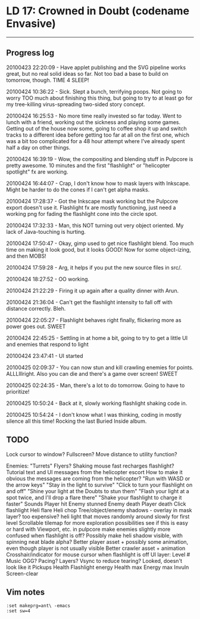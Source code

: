 # LD 17: Crowned in Doubt (codename Envasive)
-------------

## Progress log

20100423 22:20:09 - Have applet publishing and the SVG pipeline works great, but no real solid ideas so far. Not too bad a base to build on tomorrow, though. TIME 4 SLEEP!

20100424 10:36:22 - Sick. Slept a bunch, terrifying poops. Not going to worry TOO much about finishing this thing, but going to try to at least go for my tree-killing virus-spreading two-sided story concept.

20100424 16:25:53 - No more time really invested so far today. Went to lunch with a friend, working out the sickness and playing some games. Getting out of the house now some, going to coffee shop it up and switch tracks to a different idea before getting too far at all on the first one, which was a bit too complicated for a 48 hour attempt where I've already spent half a day on other things.

20100424 16:39:19 - Wow, the compositing and blending stuff in Pulpcore is pretty awesome. 10 minutes and the first "flashlight" or "helicopter spotlight" fx are working.

20100424 16:44:07 - Crap, I don't know how to mask layers with Inkscape. Might be harder to do the cones if I can't get alpha masks.

20100424 17:28:37 - Got the Inkscape mask working but the Pulpcore export doesn't use it. Flashlight fx are mostly functioning, just need a working png for fading the flashlight cone into the circle spot.

20100424 17:32:33 - Man, this NOT turning out very object oriented. My lack of Java-touching is hurting.

20100424 17:50:47 - Okay, gimp used to get nice flashlight blend. Too much time on making it look good, but it looks GOOD! Now for some object-izing, and then MOBS!

20100424 17:59:28 - Arg, it helps if you put the new source files in src/.

20100424 18:27:52 - OO working.

20100424 21:22:29 - Firing it up again after a quality dinner with Arun.

20100424 21:36:04 - Can't get the flashlight intensity to fall off with distance correctly. Bleh.

20100424 22:05:27 - Flashlight behaves right finally, flickering more as power goes out. SWEET

20100424 22:45:25 - Settling in at home a bit, going to try to get a little UI and enemies that respond to light

20100424 23:47:41 - UI started

20100425 02:09:37 - You can now stun and kill crawling enemies for points. ALLLlllright. Also you can die and there's a game over screen! SWEET

20100425 02:24:35 - Man, there's a lot to do tomorrow. Going to have to prioritize!

20100425 10:50:24 - Back at it, slowly working flashlight shaking code in.

20100425 10:54:24 - I don't know what I was thinking, coding in mostly silence all this time! Rocking the last Buried Inside album.

## TODO

Lock cursor to window?
Fullscreen?
Move distance to utility function?

Enemies:
  "Turrets"
  Flyers?
Shaking mouse fast recharges flashlight?
Tutorial text and UI messages from the helicopter escort
  How to make it obvious the messages are coming from the helicopter?
  "Run with WASD or the arrow keys"
  "Stay in the light to survive"
  "Click to turn your flashlight on and off"
  "Shine your light at the Doubts to stun them"
  "Flash your light at a spot twice, and I'll drop a flare there"
  "Shake your flashlight to charge it faster"
Sounds
  Player hit
  Enemy stunned
  Enemy death
  Player death
  Click flashlight
  Heli flare
  Heli chop
Tree/object/enemy shadows - overlay in mask layer? too expensive?
heli light that moves randomly around slowly for first level
Scrollable tilemap for more exploration possibilities
  see if this is easy or hard with Viewport, etc. in pulpcore
make enemies slightly more confused when flashlight is off?
Possibly make heli shadow visible, with spinning neat blade alpha?
Better player asset + possibly some animation, even though player is not usually visible
Better crawler asset + animation
Crosshair/indicator for mouse cursor when flashlight is off
UI layer: Level #
Music
  OGG?
  Pacing?
  Layers?
Vsync to reduce tearing? Looked, doesn't look like it
Pickups
  Health
  Flashlight energy
  Health max
  Energy max
  Invuln
  Screen-clear

## Vim notes

    :set makeprg=ant\ -emacs
    :set sw=4

